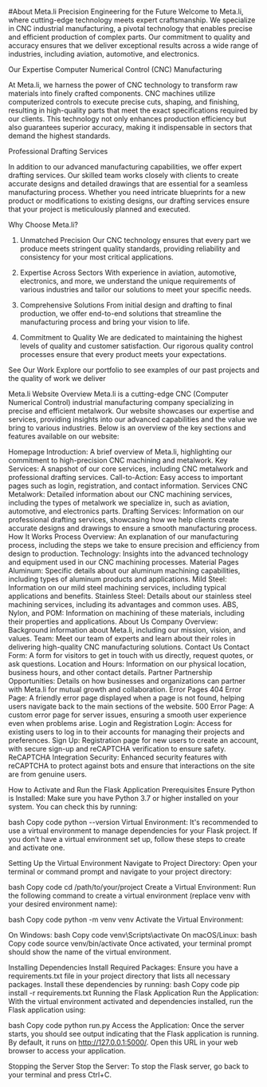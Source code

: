 #About Meta.li
Precision Engineering for the Future
Welcome to Meta.li, where cutting-edge technology meets expert craftsmanship. We specialize in CNC industrial manufacturing, a pivotal technology that enables precise and efficient production of complex parts. Our commitment to quality and accuracy ensures that we deliver exceptional results across a wide range of industries, including aviation, automotive, and electronics.

Our Expertise
Computer Numerical Control (CNC) Manufacturing

At Meta.li, we harness the power of CNC technology to transform raw materials into finely crafted components. CNC machines utilize computerized controls to execute precise cuts, shaping, and finishing, resulting in high-quality parts that meet the exact specifications required by our clients. This technology not only enhances production efficiency but also guarantees superior accuracy, making it indispensable in sectors that demand the highest standards.

Professional Drafting Services

In addition to our advanced manufacturing capabilities, we offer expert drafting services. Our skilled team works closely with clients to create accurate designs and detailed drawings that are essential for a seamless manufacturing process. Whether you need intricate blueprints for a new product or modifications to existing designs, our drafting services ensure that your project is meticulously planned and executed.

Why Choose Meta.li?
1. Unmatched Precision
Our CNC technology ensures that every part we produce meets stringent quality standards, providing reliability and consistency for your most critical applications.

2. Expertise Across Sectors
With experience in aviation, automotive, electronics, and more, we understand the unique requirements of various industries and tailor our solutions to meet your specific needs.

3. Comprehensive Solutions
From initial design and drafting to final production, we offer end-to-end solutions that streamline the manufacturing process and bring your vision to life.

4. Commitment to Quality
We are dedicated to maintaining the highest levels of quality and customer satisfaction. Our rigorous quality control processes ensure that every product meets your expectations.

See Our Work
Explore our portfolio to see examples of our past projects and the quality of work we deliver

Meta.li Website Overview
Meta.li is a cutting-edge CNC (Computer Numerical Control) industrial manufacturing company specializing in precise and efficient metalwork. Our website showcases our expertise and services, providing insights into our advanced capabilities and the value we bring to various industries. Below is an overview of the key sections and features available on our website:

Homepage
Introduction: A brief overview of Meta.li, highlighting our commitment to high-precision CNC machining and metalwork.
Key Services: A snapshot of our core services, including CNC metalwork and professional drafting services.
Call-to-Action: Easy access to important pages such as login, registration, and contact information.
Services
CNC Metalwork: Detailed information about our CNC machining services, including the types of metalwork we specialize in, such as aviation, automotive, and electronics parts.
Drafting Services: Information on our professional drafting services, showcasing how we help clients create accurate designs and drawings to ensure a smooth manufacturing process.
How It Works
Process Overview: An explanation of our manufacturing process, including the steps we take to ensure precision and efficiency from design to production.
Technology: Insights into the advanced technology and equipment used in our CNC machining processes.
Material Pages
Aluminum: Specific details about our aluminum machining capabilities, including types of aluminum products and applications.
Mild Steel: Information on our mild steel machining services, including typical applications and benefits.
Stainless Steel: Details about our stainless steel machining services, including its advantages and common uses.
ABS, Nylon, and POM: Information on machining of these materials, including their properties and applications.
About Us
Company Overview: Background information about Meta.li, including our mission, vision, and values.
Team: Meet our team of experts and learn about their roles in delivering high-quality CNC manufacturing solutions.
Contact Us
Contact Form: A form for visitors to get in touch with us directly, request quotes, or ask questions.
Location and Hours: Information on our physical location, business hours, and other contact details.
Partner
Partnership Opportunities: Details on how businesses and organizations can partner with Meta.li for mutual growth and collaboration.
Error Pages
404 Error Page: A friendly error page displayed when a page is not found, helping users navigate back to the main sections of the website.
500 Error Page: A custom error page for server issues, ensuring a smooth user experience even when problems arise.
Login and Registration
Login: Access for existing users to log in to their accounts for managing their projects and preferences.
Sign Up: Registration page for new users to create an account, with secure sign-up and reCAPTCHA verification to ensure safety.
ReCAPTCHA Integration
Security: Enhanced security features with reCAPTCHA to protect against bots and ensure that interactions on the site are from genuine users.

How to Activate and Run the Flask Application
Prerequisites
Ensure Python is Installed: Make sure you have Python 3.7 or higher installed on your system. You can check this by running:

bash
Copy code
python --version
Virtual Environment: It's recommended to use a virtual environment to manage dependencies for your Flask project. If you don’t have a virtual environment set up, follow these steps to create and activate one.

Setting Up the Virtual Environment
Navigate to Project Directory: Open your terminal or command prompt and navigate to your project directory:

bash
Copy code
cd /path/to/your/project
Create a Virtual Environment: Run the following command to create a virtual environment (replace venv with your desired environment name):

bash
Copy code
python -m venv venv
Activate the Virtual Environment:

On Windows:
bash
Copy code
venv\Scripts\activate
On macOS/Linux:
bash
Copy code
source venv/bin/activate
Once activated, your terminal prompt should show the name of the virtual environment.

Installing Dependencies
Install Required Packages: Ensure you have a requirements.txt file in your project directory that lists all necessary packages. Install these dependencies by running:
bash
Copy code
pip install -r requirements.txt
Running the Flask Application
Run the Application: With the virtual environment activated and dependencies installed, run the Flask application using:

bash
Copy code
python run.py
Access the Application: Once the server starts, you should see output indicating that the Flask application is running. By default, it runs on http://127.0.0.1:5000/. Open this URL in your web browser to access your application.

Stopping the Server
Stop the Server: To stop the Flask server, go back to your terminal and press Ctrl+C.
